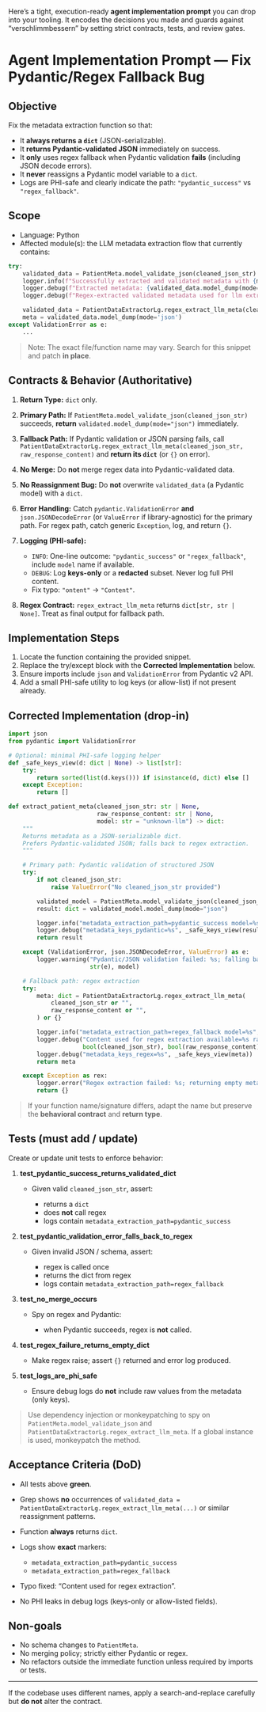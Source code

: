 Here’s a tight, execution-ready **agent implementation prompt** you can drop into your tooling. It encodes the decisions you made and guards against “verschlimmbessern” by setting strict contracts, tests, and review gates.


# Agent Implementation Prompt — Fix Pydantic/Regex Fallback Bug

## Objective

Fix the metadata extraction function so that:

* It **always returns a `dict`** (JSON-serializable).
* It **returns Pydantic-validated JSON** immediately on success.
* It **only** uses regex fallback when Pydantic validation **fails** (including JSON decode errors).
* It **never** reassigns a Pydantic model variable to a `dict`.
* Logs are PHI-safe and clearly indicate the path: `"pydantic_success"` vs `"regex_fallback"`.

## Scope

* Language: Python
* Affected module(s): the LLM metadata extraction flow that currently contains:

```python
try:
    validated_data = PatientMeta.model_validate_json(cleaned_json_str)
    logger.info(f"Successfully extracted and validated metadata with {model}")
    logger.debug(f"Extracted metadata: {validated_data.model_dump(mode='json')}")
    logger.debug(f"Regex-extracted validated metadata used for llm extraction: {meta}")

    validated_data = PatientDataExtractorLg.regex_extract_llm_meta(cleaned_json_str, raw_response_content)
    meta = validated_data.model_dump(mode='json')
except ValidationError as e:
    ...
```

> Note: The exact file/function name may vary. Search for this snippet and patch **in place**.

## Contracts & Behavior (Authoritative)

1. **Return Type:** `dict` only.
2. **Primary Path:** If `PatientMeta.model_validate_json(cleaned_json_str)` succeeds, **return** `validated.model_dump(mode="json")` immediately.
3. **Fallback Path:** If Pydantic validation or JSON parsing fails, call
   `PatientDataExtractorLg.regex_extract_llm_meta(cleaned_json_str, raw_response_content)` and **return its `dict`** (or `{}` on error).
4. **No Merge:** Do **not** merge regex data into Pydantic-validated data.
5. **No Reassignment Bug:** Do **not** overwrite `validated_data` (a Pydantic model) with a `dict`.
6. **Error Handling:** Catch `pydantic.ValidationError` **and** `json.JSONDecodeError` (or `ValueError` if library-agnostic) for the primary path. For regex path, catch generic `Exception`, log, and return `{}`.
7. **Logging (PHI-safe):**

   * `INFO`: One-line outcome: `"pydantic_success"` or `"regex_fallback"`, include `model` name if available.
   * `DEBUG`: Log **keys-only** or a **redacted** subset. Never log full PHI content.
   * Fix typo: `"ontent"` → `"Content"`.
8. **Regex Contract:** `regex_extract_llm_meta` returns `dict[str, str | None]`. Treat as final output for fallback path.

## Implementation Steps

1. Locate the function containing the provided snippet.
2. Replace the try/except block with the **Corrected Implementation** below.
3. Ensure imports include `json` and `ValidationError` from Pydantic v2 API.
4. Add a small PHI-safe utility to log keys (or allow-list) if not present already.

## Corrected Implementation (drop-in)

```python
import json
from pydantic import ValidationError

# Optional: minimal PHI-safe logging helper
def _safe_keys_view(d: dict | None) -> list[str]:
    try:
        return sorted(list(d.keys())) if isinstance(d, dict) else []
    except Exception:
        return []

def extract_patient_meta(cleaned_json_str: str | None,
                         raw_response_content: str | None,
                         model: str = "unknown-llm") -> dict:
    """
    Returns metadata as a JSON-serializable dict.
    Prefers Pydantic-validated JSON; falls back to regex extraction.
    """

    # Primary path: Pydantic validation of structured JSON
    try:
        if not cleaned_json_str:
            raise ValueError("No cleaned_json_str provided")

        validated_model = PatientMeta.model_validate_json(cleaned_json_str)
        result: dict = validated_model.model_dump(mode="json")

        logger.info("metadata_extraction_path=pydantic_success model=%s", model)
        logger.debug("metadata_keys_pydantic=%s", _safe_keys_view(result))
        return result

    except (ValidationError, json.JSONDecodeError, ValueError) as e:
        logger.warning("Pydantic/JSON validation failed: %s; falling back to regex. model=%s",
                       str(e), model)

    # Fallback path: regex extraction
    try:
        meta: dict = PatientDataExtractorLg.regex_extract_llm_meta(
            cleaned_json_str or "",
            raw_response_content or "",
        ) or {}

        logger.info("metadata_extraction_path=regex_fallback model=%s", model)
        logger.debug("Content used for regex extraction available=%s raw_available=%s",
                     bool(cleaned_json_str), bool(raw_response_content))
        logger.debug("metadata_keys_regex=%s", _safe_keys_view(meta))
        return meta

    except Exception as rex:
        logger.error("Regex extraction failed: %s; returning empty metadata. model=%s", str(rex), model)
        return {}
```

> If your function name/signature differs, adapt the name but preserve the **behavioral contract** and **return type**.

## Tests (must add / update)

Create or update unit tests to enforce behavior:

1. **test_pydantic_success_returns_validated_dict**

   * Given valid `cleaned_json_str`, assert:

     * returns a `dict`
     * does **not** call regex
     * logs contain `metadata_extraction_path=pydantic_success`

2. **test_pydantic_validation_error_falls_back_to_regex**

   * Given invalid JSON / schema, assert:

     * regex is called once
     * returns the dict from regex
     * logs contain `metadata_extraction_path=regex_fallback`

3. **test_no_merge_occurs**

   * Spy on regex and Pydantic:

     * when Pydantic succeeds, regex is **not** called.

4. **test_regex_failure_returns_empty_dict**

   * Make regex raise; assert `{}` returned and error log produced.

5. **test_logs_are_phi_safe**

   * Ensure debug logs do **not** include raw values from the metadata (only keys).

> Use dependency injection or monkeypatching to spy on `PatientMeta.model_validate_json` and `PatientDataExtractorLg.regex_extract_llm_meta`. If a global instance is used, monkeypatch the method.

## Acceptance Criteria (DoD)

* All tests above **green**.
* Grep shows **no** occurrences of `validated_data = PatientDataExtractorLg.regex_extract_llm_meta(...)` or similar reassignment patterns.
* Function **always** returns `dict`.
* Logs show **exact** markers:

  * `metadata_extraction_path=pydantic_success`
  * `metadata_extraction_path=regex_fallback`
* Typo fixed: “Content used for regex extraction”.
* No PHI leaks in debug logs (keys-only or allow-listed fields).

## Non-goals

* No schema changes to `PatientMeta`.
* No merging policy; strictly either Pydantic or regex.
* No refactors outside the immediate function unless required by imports or tests.

---

If the codebase uses different names, apply a search-and-replace carefully but **do not** alter the contract.
